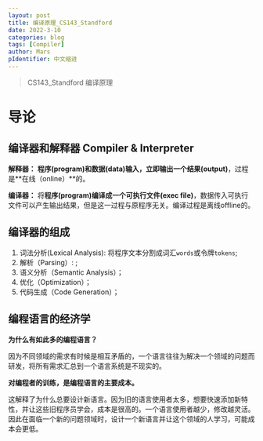 ```yaml
---
layout: post
title: 编译原理_CS143_Standford
date: 2022-3-10
categories: blog
tags: [Compiler]
author: Mars
pIdentifier: 中文缩进
---
```


> CS143_Standford 编译原理

# 导论
## 编译器和解释器 Compiler & Interpreter

**解释器：** **程序(program)**和**数据(data)**输入，立即输出一个**结果(output)**，过程是**在线（online）**的。

**编译器：** 将**程序(program)**编译成一个**可执行文件(exec file)**，数据传入可执行文件可以产生输出结果，但是这一过程与原程序无关。编译过程是离线offline的。

## 编译器的组成

1. 词法分析(Lexical Analysis): 将程序文本分割成词汇`words`或令牌`tokens`;
2. 解析（Parsing）: ;
3. 语义分析（Semantic Analysis）；
4. 优化（Optimization）；
5. 代码生成（Code Generation）；

## 编程语言的经济学

**为什么有如此多的编程语言？**

因为不同领域的需求有时候是相互矛盾的，一个语言往往为解决一个领域的问题而研发，将所有需求汇总到一个语言系统是不现实的。

**对编程者的训练，是编程语言的主要成本。**

这解释了为什么总要设计新语言。因为旧的语言使用者太多，想要快速添加新特性，并让这些旧程序员学会，成本是很高的。一个语言使用者越少，修改越灵活。因此在面临一个新的问题领域时，设计一个新语言并让这个领域的人学习，可能成本会更低。
